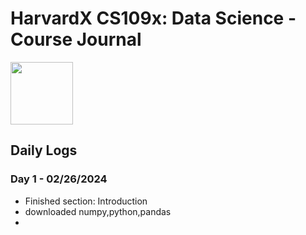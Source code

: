 # HarvardX CS109x: Data Science - Course Journal
<img src="https://edx-cdn.org/v3/prod/logo.svg" width="100" height="auto">


## Daily Logs

### Day 1 - 02/26/2024
- Finished section: Introduction
- downloaded numpy,python,pandas
- 
